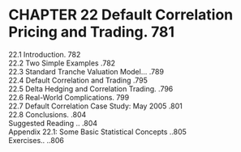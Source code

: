 # CHAPTER 22 Default Correlation Pricing and Trading. 781  

22.1 Introduction. 782   
22.2 Two Simple Examples .782   
22.3 Standard Tranche Valuation Model... .789   
22.4 Default Correlation and Trading .795   
22.5 Delta Hedging and Correlation Trading. .796   
22.6 Real-World Complications. 799   
22.7 Default Correlation Case Study: May 2005 .801   
22.8 Conclusions. .804   
Suggested Reading .. .804   
Appendix 22.1: Some Basic Statistical Concepts ..805   
Exercises.. ..806  
